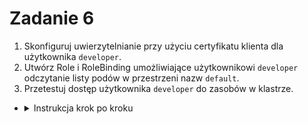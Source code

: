 # Zadanie 6

1. Skonfiguruj uwierzytelnianie przy użyciu certyfikatu klienta dla użytkownika `developer`.
2. Utwórz Role i RoleBinding umożliwiające użytkownikowi `developer` odczytanie listy podów w przestrzeni nazw `default`.
3. Przetestuj dostęp użytkownika `developer` do zasobów w klastrze.
- <details>
  <summary>Instrukcja krok po kroku</summary>

  - Stwórz klucz prywatny
    ```bash
    openssl genrsa -out myuser.key 2048
    openssl req -new -key myuser.key -out myuser.csr -subj "/CN=myuser"
    ```

  - Stwórz manifest `user.yaml`
    ```yaml
    apiVersion: certificates.k8s.io/v1
    kind: CertificateSigningRequest
    metadata:
      name: myuser
    spec:
      request: fill_up
      signerName: kubernetes.io/kube-apiserver-client
      expirationSeconds: 86400  # one day
      usages:
      - client auth
    ```

  - Wygeneruj klucz dla pola `request`
    ```bash
    cat myuser.csr | base64 | tr -d "\n"
    ```

  - Zakceptuj certyfikat
    ```bash
    kubectl get csr
    kubectl certificate approve myuser
    ```

  - Pobierz podpisany certyfikat
    ```bash
    kubectl get csr myuser -o jsonpath='{.status.certificate}'| base64 -d > myuser.crt
    ```

  - Stwórz `Role` i `RoleBinding`
    ```bash
    kubectl create role developer --verb=create --verb=get --verb=list --verb=update --verb=delete --resource=pods
    kubectl create rolebinding developer-binding-myuser --role=developer --user=myuser
    ```

  - Dodaj konfigurację dla `Kubectl`
    ```bash
    kubectl config set-credentials myuser --client-key=myuser.key --client-certificate=myuser.crt --embed-certs=true
    kubectl config set-context myuser --cluster=nazwa_klastra --user=myuser
    kubectl config use-context myuser
    ```


</details>